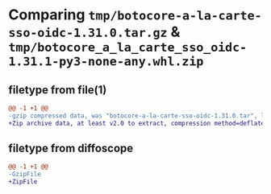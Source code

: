# Comparing `tmp/botocore-a-la-carte-sso-oidc-1.31.0.tar.gz` & `tmp/botocore_a_la_carte_sso_oidc-1.31.1-py3-none-any.whl.zip`

## filetype from file(1)

```diff
@@ -1 +1 @@
-gzip compressed data, was "botocore-a-la-carte-sso-oidc-1.31.0.tar", last modified: Fri Jul  7 01:44:20 2023, max compression
+Zip archive data, at least v2.0 to extract, compression method=deflate
```

## filetype from diffoscope

```diff
@@ -1 +1 @@
-GzipFile
+ZipFile
```

